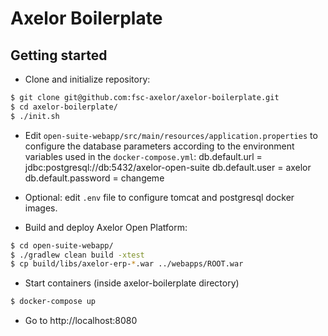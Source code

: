 # Axelor Boilerplate

## Getting started

- Clone and initialize repository:
```sh
$ git clone git@github.com:fsc-axelor/axelor-boilerplate.git
$ cd axelor-boilerplate/
$ ./init.sh
```

- Edit `open-suite-webapp/src/main/resources/application.properties` to
configure the database parameters according to the environment variables
used in the `docker-compose.yml`:
db.default.url = jdbc:postgresql://db:5432/axelor-open-suite
db.default.user = axelor
db.default.password = changeme

- Optional: edit `.env` file to configure tomcat and postgresql docker images.

- Build and deploy Axelor Open Platform:
```sh
$ cd open-suite-webapp/
$ ./gradlew clean build -xtest
$ cp build/libs/axelor-erp-*.war ../webapps/ROOT.war
```

- Start containers (inside axelor-boilerplate directory)
```sh
$ docker-compose up
```

- Go to http://localhost:8080

